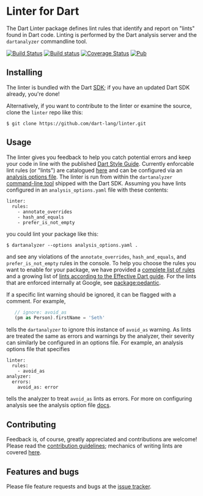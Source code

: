 # Linter for Dart

The Dart Linter package defines lint rules that identify and report on "lints" found in Dart code.  Linting is performed by the Dart
analysis server and the `dartanalyzer` commandline tool.


[![Build Status](https://travis-ci.org/dart-lang/linter.svg)](https://travis-ci.org/dart-lang/linter)
[![Build status](https://ci.appveyor.com/api/projects/status/3a2437l58uhmvckm/branch/master?svg=true)](https://ci.appveyor.com/project/pq/linter/branch/master)
[![Coverage Status](https://coveralls.io/repos/dart-lang/linter/badge.svg)](https://coveralls.io/r/dart-lang/linter)
[![Pub](https://img.shields.io/pub/v/linter.svg)](https://pub.dartlang.org/packages/linter)

## Installing

The linter is bundled with the Dart [SDK](https://www.dartlang.org/tools/sdk); if you have an updated Dart SDK already, you're done!

Alternatively, if you want to contribute to the linter or examine the source, clone the `linter` repo like this:

    $ git clone https://github.com/dart-lang/linter.git

## Usage

The linter gives you feedback to help you catch potential errors and keep your code in line with the published [Dart Style Guide](https://www.dartlang.org/articles/style-guide/). Currently enforcable lint rules (or "lints") are catalogued [here][lints] and can be configured via an [analysis options file][options_file].  The linter is run from within the `dartanalyzer` [command-line tool](https://github.com/dart-lang/sdk/tree/master/pkg/analyzer_cli#dartanalyzer) shipped with the Dart SDK.  Assuming you have lints configured in an `analysis_options.yaml` file with these contents:

```
linter:
  rules:
    - annotate_overrides
    - hash_and_equals
    - prefer_is_not_empty
```
you could lint your package like this:

    $ dartanalyzer --options analysis_options.yaml .
    
and see any violations of the `annotate_overrides`, `hash_and_equals`, and `prefer_is_not_empty` rules in the console.  To help you choose the rules you want to enable for your package, we have provided a [complete list of rules][lints] and a growing list of [lints according to the Effective Dart guide][effective-dart-lints]. For the lints that are enforced internally at Google, see [package:pedantic][package-pedantic].

If a specific lint warning should be ignored, it can be flagged with a comment.  For example, 

```dart
   // ignore: avoid_as
   (pm as Person).firstName = 'Seth'
```

tells the `dartanalyzer` to ignore this instance of `avoid_as` warning.  As lints are treated the same as errors and warnings by the analyzer, their severity can similarly be configured in an options file.  For example, an analysis options file that specifies

```
linter:
  rules:
    - avoid_as
analyzer:
  errors:
    avoid_as: error
```  

tells the analyzer to treat `avoid_as` lints as errors.  For more on configuring analysis see the analysis option file [docs][options_file].

## Contributing

Feedback is, of course, greatly appreciated and contributions are welcome! Please read the
[contribution guidelines](CONTRIBUTING.md); mechanics of writing lints are covered [here](doc/WritingLints.MD).

## Features and bugs

Please file feature requests and bugs at the [issue tracker][tracker].

[tracker]: https://github.com/dart-lang/linter/issues
[lints]: http://dart-lang.github.io/linter/lints/
[package-pedantic]: https://github.com/dart-lang/pedantic/blob/master/analysis_options.yaml
[effective-dart-lints]: /example/effective-dart.yaml
[options_file]: https://www.dartlang.org/guides/language/analysis-options#the-analysis-options-file

